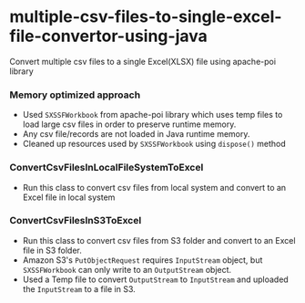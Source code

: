 # multiple-csv-files-to-single-excel-file-convertor-using-java

Convert multiple csv files to a single Excel(XLSX) file using apache-poi library

### Memory optimized approach
* Used `SXSSFWorkbook` from apache-poi library which uses temp files to load large csv files in order to preserve runtime memory.
* Any csv file/records are not loaded in Java runtime memory.
* Cleaned up resources used by `SXSSFWorkbook` using `dispose()` method

### ConvertCsvFilesInLocalFileSystemToExcel
* Run this class to convert csv files from local system and convert to an Excel file in local system

### ConvertCsvFilesInS3ToExcel
* Run this class to convert csv files from S3 folder and convert to an Excel file in S3 folder.
* Amazon S3's `PutObjectRequest` requires `InputStream` object, but `SXSSFWorkbook` can only write to an `OutputStream` object.
* Used a Temp file to convert `OutputStream` to `InputStream` and uploaded the `InputStream` to a file in S3.